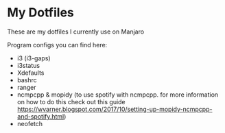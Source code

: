 # My Dotfiles
These are my dotfiles I currently use on Manjaro

Program configs you can find here:
* i3 (i3-gaps)
* i3status
* Xdefaults
* bashrc
* ranger
* ncmpcpp & mopidy (to use spotify with ncmpcpp. for more information on how to do this check out this guide https://wvarner.blogspot.com/2017/10/setting-up-mopidy-ncmpcpp-and-spotify.html)
* neofetch